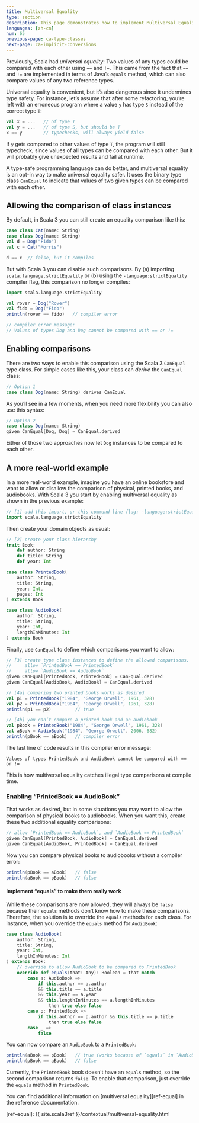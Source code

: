 ```yaml
---
title: Multiversal Equality
type: section
description: This page demonstrates how to implement Multiversal Equality in Scala 3.
languages: [zh-cn]
num: 65
previous-page: ca-type-classes
next-page: ca-implicit-conversions
---
```



Previously, Scala had *universal equality*: Two values of any types could be compared with each other using `==` and `!=`.
This came from the fact that `==` and `!=` are implemented in terms of Java’s `equals` method, which can also compare values of any two reference types.

Universal equality is convenient, but it’s also dangerous since it undermines type safety.
For instance, let’s assume that after some refactoring, you’re left with an erroneous program where a value `y` has type `S` instead of the correct type `T`:

```scala
val x = ...   // of type T
val y = ...   // of type S, but should be T
x == y        // typechecks, will always yield false
```

If `y` gets compared to other values of type `T`, the program will still typecheck, since values of all types can be compared with each other.
But it will probably give unexpected results and fail at runtime.

A type-safe programming language can do better, and multiversal equality is an opt-in way to make universal equality safer.
It uses the binary type class `CanEqual` to indicate that values of two given types can be compared with each other.


## Allowing the comparison of class instances

By default, in Scala 3 you can still create an equality comparison like this:

```scala
case class Cat(name: String)
case class Dog(name: String)
val d = Dog("Fido")
val c = Cat("Morris")

d == c  // false, but it compiles
```

But with Scala 3 you can disable such comparisons.
By (a) importing `scala.language.strictEquality` or (b) using the `-language:strictEquality` compiler flag, this comparison no longer compiles:

```scala
import scala.language.strictEquality

val rover = Dog("Rover")
val fido = Dog("Fido")
println(rover == fido)   // compiler error

// compiler error message:
// Values of types Dog and Dog cannot be compared with == or !=
```


## Enabling comparisons

There are two ways to enable this comparison using the Scala 3 `CanEqual` type class.
For simple cases like this, your class can *derive* the `CanEqual` class:

```scala
// Option 1
case class Dog(name: String) derives CanEqual
```

As you’ll see in a few moments, when you need more flexibility you can also use this syntax:

```scala
// Option 2
case class Dog(name: String)
given CanEqual[Dog, Dog] = CanEqual.derived
```

Either of those two approaches now let `Dog` instances to be compared to each other.


## A more real-world example

In a more real-world example, imagine you have an online bookstore and want to allow or disallow the comparison of physical, printed books, and audiobooks.
With Scala 3 you start by enabling multiversal equality as shown in the previous example:

```scala
// [1] add this import, or this command line flag: -language:strictEquality
import scala.language.strictEquality
```

Then create your domain objects as usual:

```scala
// [2] create your class hierarchy
trait Book:
    def author: String
    def title: String
    def year: Int

case class PrintedBook(
    author: String,
    title: String,
    year: Int,
    pages: Int
) extends Book

case class AudioBook(
    author: String,
    title: String,
    year: Int,
    lengthInMinutes: Int
) extends Book
```

Finally, use `CanEqual` to define which comparisons you want to allow:

```scala
// [3] create type class instances to define the allowed comparisons.
//     allow `PrintedBook == PrintedBook`
//     allow `AudioBook == AudioBook`
given CanEqual[PrintedBook, PrintedBook] = CanEqual.derived
given CanEqual[AudioBook, AudioBook] = CanEqual.derived

// [4a] comparing two printed books works as desired
val p1 = PrintedBook("1984", "George Orwell", 1961, 328)
val p2 = PrintedBook("1984", "George Orwell", 1961, 328)
println(p1 == p2)         // true

// [4b] you can’t compare a printed book and an audiobook
val pBook = PrintedBook("1984", "George Orwell", 1961, 328)
val aBook = AudioBook("1984", "George Orwell", 2006, 682)
println(pBook == aBook)   // compiler error
```

The last line of code results in this compiler error message:

````
Values of types PrintedBook and AudioBook cannot be compared with == or !=
````

This is how multiversal equality catches illegal type comparisons at compile time.


### Enabling “PrintedBook == AudioBook”

That works as desired, but in some situations you may want to allow the comparison of physical books to audiobooks.
When you want this, create these two additional equality comparisons:

```scala
// allow `PrintedBook == AudioBook`, and `AudioBook == PrintedBook`
given CanEqual[PrintedBook, AudioBook] = CanEqual.derived
given CanEqual[AudioBook, PrintedBook] = CanEqual.derived
```

Now you can compare physical books to audiobooks without a compiler error:

```scala
println(pBook == aBook)   // false
println(aBook == pBook)   // false
```

#### Implement “equals” to make them really work

While these comparisons are now allowed, they will always be `false` because their `equals` methods don’t know how to make these comparisons.
Therefore, the solution is to override the `equals` methods for each class.
For instance, when you override the `equals` method for `AudioBook`:

```scala
case class AudioBook(
    author: String,
    title: String,
    year: Int,
    lengthInMinutes: Int
) extends Book:
    // override to allow AudioBook to be compared to PrintedBook
    override def equals(that: Any): Boolean = that match
        case a: AudioBook =>
            if this.author == a.author
            && this.title == a.title
            && this.year == a.year
            && this.lengthInMinutes == a.lengthInMinutes
                then true else false
        case p: PrintedBook =>
            if this.author == p.author && this.title == p.title
                then true else false
        case _ =>
            false
```

You can now compare an `AudioBook` to a `PrintedBook`:

```scala
println(aBook == pBook)   // true (works because of `equals` in `AudioBook`)
println(pBook == aBook)   // false
```

Currently, the `PrintedBook` book doesn’t have an `equals` method, so the second comparison returns `false`.
To enable that comparison, just override the `equals` method in `PrintedBook`.

You can find additional information on [multiversal equality][ref-equal] in the reference documentation.


[ref-equal]: {{ site.scala3ref }}/contextual/multiversal-equality.html
